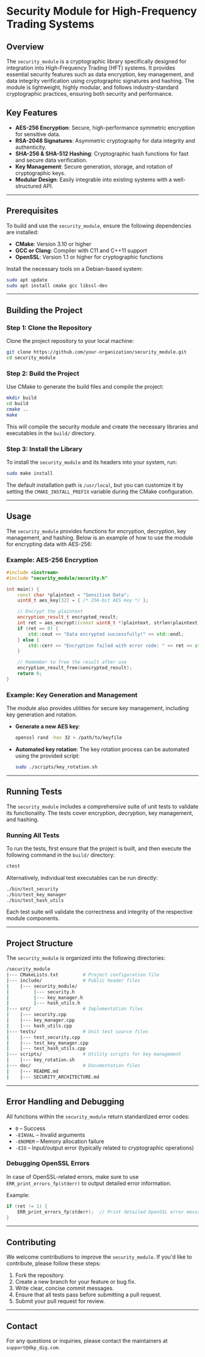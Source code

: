 # Security Module for High-Frequency Trading Systems

## Overview

The `security_module` is a cryptographic library specifically designed for integration into High-Frequency Trading (HFT) systems. It provides essential security features such as data encryption, key management, and data integrity verification using cryptographic signatures and hashing. The module is lightweight, highly modular, and follows industry-standard cryptographic practices, ensuring both security and performance.

## Key Features

- **AES-256 Encryption**: Secure, high-performance symmetric encryption for sensitive data.
- **RSA-2048 Signatures**: Asymmetric cryptography for data integrity and authenticity.
- **SHA-256 & SHA-512 Hashing**: Cryptographic hash functions for fast and secure data verification.
- **Key Management**: Secure generation, storage, and rotation of cryptographic keys.
- **Modular Design**: Easily integrable into existing systems with a well-structured API.

---

## Prerequisites

To build and use the `security_module`, ensure the following dependencies are installed:

- **CMake**: Version 3.10 or higher
- **GCC or Clang**: Compiler with C11 and C++11 support
- **OpenSSL**: Version 1.1 or higher for cryptographic functions

Install the necessary tools on a Debian-based system:
```bash
sudo apt update
sudo apt install cmake gcc libssl-dev
```

---

## Building the Project

### Step 1: Clone the Repository
Clone the project repository to your local machine:
```bash
git clone https://github.com/your-organization/security_module.git
cd security_module
```

### Step 2: Build the Project
Use CMake to generate the build files and compile the project:

```bash
mkdir build
cd build
cmake ..
make
```

This will compile the security module and create the necessary libraries and executables in the `build/` directory.

### Step 3: Install the Library
To install the `security_module` and its headers into your system, run:
```bash
sudo make install
```

The default installation path is `/usr/local`, but you can customize it by setting the `CMAKE_INSTALL_PREFIX` variable during the CMake configuration.

---

## Usage

The `security_module` provides functions for encryption, decryption, key management, and hashing. Below is an example of how to use the module for encrypting data with AES-256:

### Example: AES-256 Encryption
```cpp
#include <iostream>
#include "security_module/security.h"

int main() {
    const char *plaintext = "Sensitive Data";
    uint8_t aes_key[32] = { /* 256-bit AES key */ };

    // Encrypt the plaintext
    encryption_result_t encrypted_result;
    int ret = aes_encrypt((const uint8_t *)plaintext, strlen(plaintext), aes_key, sizeof(aes_key), &encrypted_result);
    if (ret == 0) {
        std::cout << "Data encrypted successfully!" << std::endl;
    } else {
        std::cerr << "Encryption failed with error code: " << ret << std::endl;
    }

    // Remember to free the result after use
    encryption_result_free(&encrypted_result);
    return 0;
}
```

### Example: Key Generation and Management
The module also provides utilities for secure key management, including key generation and rotation.

- **Generate a new AES key**:
    ```bash
    openssl rand -hex 32 > /path/to/keyfile
    ```

- **Automated key rotation**: The key rotation process can be automated using the provided script:
    ```bash
    sudo ./scripts/key_rotation.sh
    ```

---

## Running Tests

The `security_module` includes a comprehensive suite of unit tests to validate its functionality. The tests cover encryption, decryption, key management, and hashing.

### Running All Tests
To run the tests, first ensure that the project is built, and then execute the following command in the `build/` directory:

```bash
ctest
```

Alternatively, individual test executables can be run directly:

```bash
./bin/test_security
./bin/test_key_manager
./bin/test_hash_utils
```

Each test suite will validate the correctness and integrity of the respective module components.

---

## Project Structure

The `security_module` is organized into the following directories:

```bash
/security_module
|--- CMakeLists.txt         # Project configuration file
|--- include/               # Public header files
|    |--- security_module/
|         |--- security.h
|         |--- key_manager.h
|         |--- hash_utils.h
|--- src/                   # Implementation files
|    |--- security.cpp
|    |--- key_manager.cpp
|    |--- hash_utils.cpp
|--- tests/                 # Unit test source files
|    |--- test_security.cpp
|    |--- test_key_manager.cpp
|    |--- test_hash_utils.cpp
|--- scripts/               # Utility scripts for key management
|    |--- key_rotation.sh
|--- doc/                   # Documentation files
|    |--- README.md
|    |--- SECURITY_ARCHITECTURE.md
```

---

## Error Handling and Debugging

All functions within the `security_module` return standardized error codes:

- `0` – Success
- `-EINVAL` – Invalid arguments
- `-ENOMEM` – Memory allocation failure
- `-EIO` – Input/output error (typically related to cryptographic operations)

### Debugging OpenSSL Errors

In case of OpenSSL-related errors, make sure to use `ERR_print_errors_fp(stderr)` to output detailed error information.

Example:
```cpp
if (ret != 1) {
    ERR_print_errors_fp(stderr);  // Print detailed OpenSSL error messages
}
```

---

## Contributing

We welcome contributions to improve the `security_module`. If you'd like to contribute, please follow these steps:

1. Fork the repository.
2. Create a new branch for your feature or bug fix.
3. Write clear, concise commit messages.
4. Ensure that all tests pass before submitting a pull request.
5. Submit your pull request for review.

---

## Contact

For any questions or inquiries, please contact the maintainers at `support@dkp_dig.com`.
